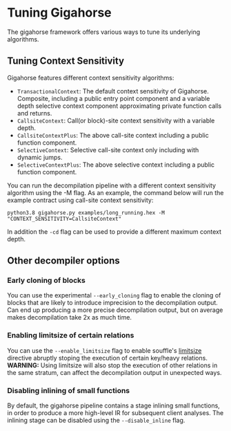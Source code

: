 # Tuning Gigahorse

The gigahorse framework offers various ways to tune its underlying algorithms.

## Tuning Context Sensitivity

Gigahorse features different context sensitivity algorithms:
* `TransactionalContext`: The default context sensitivity of Gigahorse. Composite, including a public entry point component and a variable depth selective context component approximating private function calls and returns.
* `CallsiteContext`: Call(or block)-site context sensitivity with a variable depth.
* `CallsiteContextPlus`: The above call-site context including a public function component.
* `SelectiveContext`: Selective call-site context only including with dynamic jumps.
* `SelectiveContextPlus`: The above selective context including a public function component.

You can run the decompilation pipeline with a different context sensitivity algorithm using the -M flag.
As an example, the command below will run the example contract using call-site context sensitivity:
```
python3.8 gigahorse.py examples/long_running.hex -M "CONTEXT_SENSITIVITY=CallsiteContext"
```

In addition the `-cd` flag can be used to provide a different maximum context depth.

## Other decompiler options

### Early cloning of blocks

You can use the experimental `--early_cloning` flag to enable the cloning of blocks that are likely to introduce imprecision to the decompilation output. Can end up producing a more precise decompilation output, but on average makes decompilation take 2x as much time.

### Enabling limitsize of certain relations

You can use the `--enable_limitsize` flag to enable souffle's [limitsize](https://souffle-lang.github.io/directives#limit-size-directive) directive abruptly stoping the execution of certain key/heavy relations.
__WARNING:__ Using limitsize will also stop the execution of other relations in the same stratum, can affect the decompilation output in unexpected ways.


### Disabling inlining of small functions

By default, the gigahorse pipeline contains a stage inlining small functions, in order to produce a more high-level IR for subsequent client analyses.
The inlining stage can be disabled using the `--disable_inline` flag.